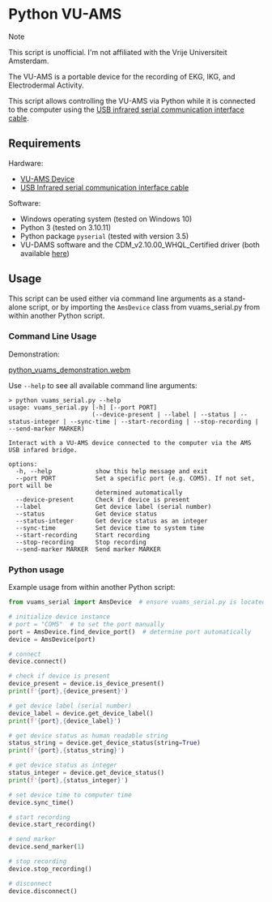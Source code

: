 # Python VU-AMS

> [!NOTE]  
> This script is unofficial. I'm not affiliated with the Vrije Universiteit Amsterdam.

The VU-AMS is a portable device for the recording of EKG, IKG, and Electrodermal Activity.

This script allows controlling the VU-AMS via Python while it is connected to the computer using the [USB infrared serial communication interface cable](https://vu-ams.nl/product/amsiusb/).

## Requirements

Hardware:
- [VU-AMS Device](https://vu-ams.nl/product/vu-ams/)
- [USB Infrared serial communication interface cable](https://vu-ams.nl/product/amsiusb/)

Software:
- Windows operating system (tested on Windows 10)
- Python 3 (tested on 3.10.11)
- Python package `pyserial` (tested with version 3.5)
- VU-DAMS software and the CDM_v2.10.00_WHQL_Certified driver (both available [here](https://vu-ams.nl/downloads/))

## Usage

This script can be used either via command line arguments as a stand-alone script, or by importing the `AmsDevice` class from vuams_serial.py from within another Python script.

### Command Line Usage

Demonstration:

[python_vuams_demonstration.webm](https://github.com/nixmo/python_vuams/assets/56759362/e2180eeb-5225-4d98-b11a-8c22064a94aa)

Use `--help` to see all available command line arguments:

```
> python vuams_serial.py --help
usage: vuams_serial.py [-h] [--port PORT]
                       (--device-present | --label | --status | --status-integer | --sync-time | --start-recording | --stop-recording | --send-marker MARKER)

Interact with a VU-AMS device connected to the computer via the AMS USB infared bridge.

options:
  -h, --help            show this help message and exit
  --port PORT           Set a specific port (e.g. COM5). If not set, port will be
                        determined automatically
  --device-present      Check if device is present
  --label               Get device label (serial number)
  --status              Get device status
  --status-integer      Get device status as an integer
  --sync-time           Set device time to system time
  --start-recording     Start recording
  --stop-recording      Stop recording
  --send-marker MARKER  Send marker MARKER
```

### Python usage

Example usage from within another Python script:

```python
from vuams_serial import AmsDevice  # ensure vuams_serial.py is located in the same folder as this script

# initialize device instance
# port = "COM5"  # to set the port manually
port = AmsDevice.find_device_port()  # determine port automatically
device = AmsDevice(port)

# connect
device.connect()

# check if device is present
device_present = device.is_device_present()
print(f'{port},{device_present}')

# get device label (serial number)
device_label = device.get_device_label()
print(f'{port},{device_label}')

# get device status as human readable string
status_string = device.get_device_status(string=True)
print(f'{port},{status_string}')

# get device status as integer
status_integer = device.get_device_status()
print(f'{port},{status_integer}')

# set device time to computer time
device.sync_time()

# start recording
device.start_recording()

# send marker
device.send_marker(1)

# stop recording
device.stop_recording()

# disconnect
device.disconnect()
```
